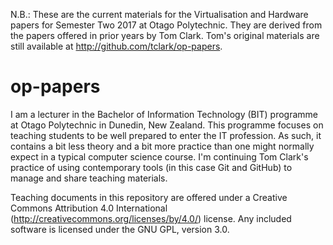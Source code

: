 
N.B.: These are the current materials for the Virtualisation and Hardware papers
for Semester Two 2017 at Otago Polytechnic.  They are derived from the papers
offered in prior years by Tom Clark.  Tom's original materials are still available at
http://github.com/tclark/op-papers.

op-papers
=========

I am a lecturer in the Bachelor of Information Technology (BIT) programme at 
Otago Polytechnic in Dunedin, New Zealand. This programme focuses on teaching
students to be well prepared to enter the
IT profession. As such, it contains a bit less theory and a bit more practice than one
might normally expect in a typical computer science course.  I'm continuing Tom Clark's
practice of using contemporary tools (in this case Git and GitHub) to manage and
share teaching materials.

Teaching documents in this repository are offered under a Creative Commons
Attribution 4.0 International (http://creativecommons.org/licenses/by/4.0/) 
license.  Any included software is licensed under the GNU GPL, version 3.0.

